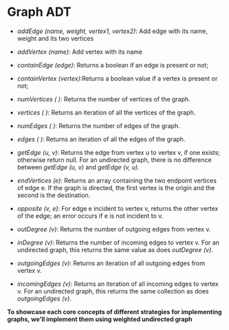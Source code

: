 # Graph ADT

* _addEdge (name, weight, vertex1, vertex2)_: Add edge with its name, weight and its two vertices


* _addVertex (name)_: Add vertex with its name


* _containEdge (edge)_: Returns a boolean if an edge is present or not;


* _containVertex (vertex)_:Returns a boolean value if a vertex is present or not;


* <i>numVertices ( )</i>: Returns the number of vertices of the graph.


* <i>vertices ( )</i>: Returns an iteration of all the vertices of the graph.


* <i>numEdges ( )</i>: Returns the number of edges of the graph.


* <i>edges ( )</i>: Returns an iteration of all the edges of the graph.


* <i>getEdge (u, v)</i>: Returns the edge from vertex u to vertex v, if one
exists; otherwise return null. For an undirected graph, there is no
difference between _getEdge (u, v)_ and _getEdge (v, u)_.


* <i>endVertices (e)</i>: Returns an array containing the two endpoint vertices
of edge e. If the graph is directed, the first vertex is the origin and the
second is the destination.

* <i>opposite (v, e)</i>: For edge e incident to vertex v, returns the other
vertex of the edge; an error occurs if e is not incident to v.

  
* <i>outDegree (v)</i>: Returns the number of outgoing edges from vertex v.


* <i>inDegree (v)</i>: Returns the number of incoming edges to vertex v. For
an undirected graph, this returns the same value as does
_outDegree (v)._


* _outgoingEdges (v)_: Returns an iteration of all outgoing edges from
vertex v.


* _incomingEdges (v)_: Returns an iteration of all incoming edges to
vertex v. For an undirected graph, this returns the same collection as
does _outgoingEdges (v)_.


**To showcase each core concepts of different strategies for implementing graphs, we'll implement them using weighted 
undirected graph**